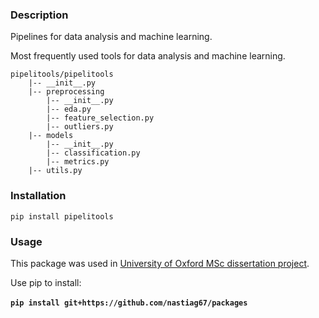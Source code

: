 ### Description

Pipelines for data analysis and machine learning.

Most frequently used tools for data analysis and machine learning.

```
pipelitools/pipelitools
	|-- __init__.py  
	|-- preprocessing  
		|-- __init__.py  
		|-- eda.py  
		|-- feature_selection.py  
		|-- outliers.py  
	|-- models  
		|-- __init__.py  
		|-- classification.py  
		|-- metrics.py  
	|-- utils.py  
```

### Installation

```
pip install pipelitools
```

### Usage

This package was used in [University of Oxford MSc dissertation project](https://github.com/nastiag67/ecgn).

Use pip to install:
<br>
<br>
__`pip install git+https://github.com/nastiag67/packages`__

